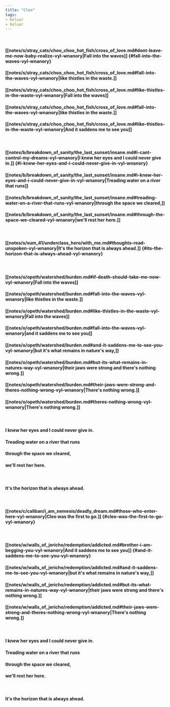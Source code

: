```yaml
---
title: "Cleo"
tags:
- Keluar
- Keluar
---
```

&nbsp;
#### [[notes/s/stray_cats/choo_choo_hot_fish/cross_of_love.md#dont-leave-me-now-baby-realize-vyl-wnanory|Fall into the waves]] {#fall-into-the-waves-vyl-wnanory}
#### [[notes/s/stray_cats/choo_choo_hot_fish/cross_of_love.md#fall-into-the-waves-vyl-wnanory|like thistles in the waste.]]
#### [[notes/s/stray_cats/choo_choo_hot_fish/cross_of_love.md#like-thistles-in-the-waste-vyl-wnanory|Fall into the waves]]
#### [[notes/s/stray_cats/choo_choo_hot_fish/cross_of_love.md#fall-into-the-waves-vyl-wnanory|like thistles in the waste.]]
#### [[notes/s/stray_cats/choo_choo_hot_fish/cross_of_love.md#like-thistles-in-the-waste-vyl-wnanory|And it saddens me to see you]]
&nbsp;
#### [[notes/b/breakdown_of_sanity/the_last_sunset/insane.md#i-cant-control-my-dreams-vyl-wnanory|I knew her eyes and I could never give in.]] {#i-knew-her-eyes-and-i-could-never-give-in-vyl-wnanory}
#### [[notes/b/breakdown_of_sanity/the_last_sunset/insane.md#i-knew-her-eyes-and-i-could-never-give-in-vyl-wnanory|Treading water on a river that runs]]
#### [[notes/b/breakdown_of_sanity/the_last_sunset/insane.md#treading-water-on-a-river-that-runs-vyl-wnanory|through the space we cleared,]]
#### [[notes/b/breakdown_of_sanity/the_last_sunset/insane.md#through-the-space-we-cleared-vyl-wnanory|we'll rest her here.]]
&nbsp;
#### [[notes/s/sum_41/underclass_hero/with_me.md#thoughts-read-unspoken-vyl-wnanory|It's the horizon that is always ahead.]] {#its-the-horizon-that-is-always-ahead-vyl-wnanory}
&nbsp;
#### [[notes/o/opeth/watershed/burden.md#if-death-should-take-me-now-vyl-wnanory|Fall into the waves]]
#### [[notes/o/opeth/watershed/burden.md#fall-into-the-waves-vyl-wnanory|like thistles in the waste.]]
#### [[notes/o/opeth/watershed/burden.md#like-thistles-in-the-waste-vyl-wnanory|Fall into the waves]]
#### [[notes/o/opeth/watershed/burden.md#fall-into-the-waves-vyl-wnanory|and it saddens me to see you]]
#### [[notes/o/opeth/watershed/burden.md#and-it-saddens-me-to-see-you-vyl-wnanory|but it's what remains in nature's way,]]
#### [[notes/o/opeth/watershed/burden.md#but-its-what-remains-in-natures-way-vyl-wnanory|their jaws were strong and there's nothing wrong.]]
#### [[notes/o/opeth/watershed/burden.md#their-jaws-were-strong-and-theres-nothing-wrong-vyl-wnanory|There's nothing wrong.]]
#### [[notes/o/opeth/watershed/burden.md#theres-nothing-wrong-vyl-wnanory|There's nothing wrong.]]
&nbsp;
#### I knew her eyes and I could never give in.
#### Treading water on a river that runs
#### through the space we cleared,
#### we'll rest her here.
&nbsp;
#### It's the horizon that is always ahead.
&nbsp;
#### [[notes/c/caliban/i_am_nemesis/deadly_dream.md#those-who-enter-here-vyl-wnanory|Cleo was the first to go.]] {#cleo-was-the-first-to-go-vyl-wnanory}
&nbsp;
#### [[notes/w/walls_of_jericho/redemption/addicted.md#brother-i-am-begging-you-vyl-wnanory|And it saddens me to see you]] {#and-it-saddens-me-to-see-you-vyl-wnanory}
#### [[notes/w/walls_of_jericho/redemption/addicted.md#and-it-saddens-me-to-see-you-vyl-wnanory|but it's what remains in nature's way,]]
#### [[notes/w/walls_of_jericho/redemption/addicted.md#but-its-what-remains-in-natures-way-vyl-wnanory|their jaws were strong and there's nothing wrong.]]
#### [[notes/w/walls_of_jericho/redemption/addicted.md#their-jaws-were-strong-and-theres-nothing-wrong-vyl-wnanory|There's nothing wrong.]]
&nbsp;
#### I knew her eyes and I could never give in.
#### Treading water on a river that runs
#### through the space we cleared,
#### we'll rest her here.
&nbsp;
#### It's the horizon that is always ahead.
